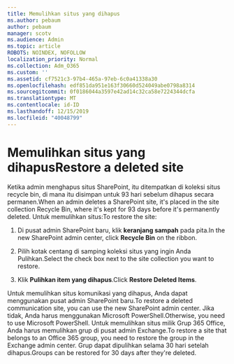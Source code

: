 ```yaml
---
title: Memulihkan situs yang dihapus
ms.author: pebaum
author: pebaum
manager: scotv
ms.audience: Admin
ms.topic: article
ROBOTS: NOINDEX, NOFOLLOW
localization_priority: Normal
ms.collection: Adm_O365
ms.custom: ''
ms.assetid: cf7521c3-97b4-465a-97eb-6c0a41338a30
ms.openlocfilehash: edf851da951e163f30660d524049abe0798a8314
ms.sourcegitcommit: 0f0186044a3597e42ad14c32ca58e7224344dcfa
ms.translationtype: MT
ms.contentlocale: id-ID
ms.lasthandoff: 12/15/2019
ms.locfileid: "40048799"
---
```

# <a name="restore-a-deleted-site"></a><span data-ttu-id="d0660-102">Memulihkan situs yang dihapus</span><span class="sxs-lookup"><span data-stu-id="d0660-102">Restore a deleted site</span></span>

<span data-ttu-id="d0660-103">Ketika admin menghapus situs SharePoint, itu ditempatkan di koleksi situs recycle bin, di mana itu disimpan untuk 93 hari sebelum dihapus secara permanen.</span><span class="sxs-lookup"><span data-stu-id="d0660-103">When an admin deletes a SharePoint site, it's placed in the site collection Recycle Bin, where it's kept for 93 days before it's permanently deleted.</span></span> <span data-ttu-id="d0660-104">Untuk memulihkan situs:</span><span class="sxs-lookup"><span data-stu-id="d0660-104">To restore the site:</span></span>
  
1. <span data-ttu-id="d0660-105">Di pusat admin SharePoint baru, klik **keranjang sampah** pada pita.</span><span class="sxs-lookup"><span data-stu-id="d0660-105">In the new SharePoint admin center, click **Recycle Bin** on the ribbon.</span></span> 
    
2. <span data-ttu-id="d0660-106">Pilih kotak centang di samping koleksi situs yang ingin Anda Pulihkan.</span><span class="sxs-lookup"><span data-stu-id="d0660-106">Select the check box next to the site collection you want to restore.</span></span>
    
3. <span data-ttu-id="d0660-107">Klik **Pulihkan item yang dihapus**.</span><span class="sxs-lookup"><span data-stu-id="d0660-107">Click **Restore Deleted Items**.</span></span>
    
<span data-ttu-id="d0660-108">Untuk memulihkan situs komunikasi yang dihapus, Anda dapat menggunakan pusat admin SharePoint baru.</span><span class="sxs-lookup"><span data-stu-id="d0660-108">To restore a deleted communication site, you can use the new SharePoint admin center.</span></span> <span data-ttu-id="d0660-109">Jika tidak, Anda harus menggunakan Microsoft PowerShell.</span><span class="sxs-lookup"><span data-stu-id="d0660-109">Otherwise, you need to use Microsoft PowerShell.</span></span> <span data-ttu-id="d0660-110">Untuk memulihkan situs milik Grup 365 Office, Anda harus memulihkan grup di pusat admin Exchange.</span><span class="sxs-lookup"><span data-stu-id="d0660-110">To restore a site that belongs to an Office 365 group, you need to restore the group in the Exchange admin center.</span></span> <span data-ttu-id="d0660-111">Grup dapat dipulihkan selama 30 hari setelah dihapus.</span><span class="sxs-lookup"><span data-stu-id="d0660-111">Groups can be restored for 30 days after they're deleted.</span></span>
  

